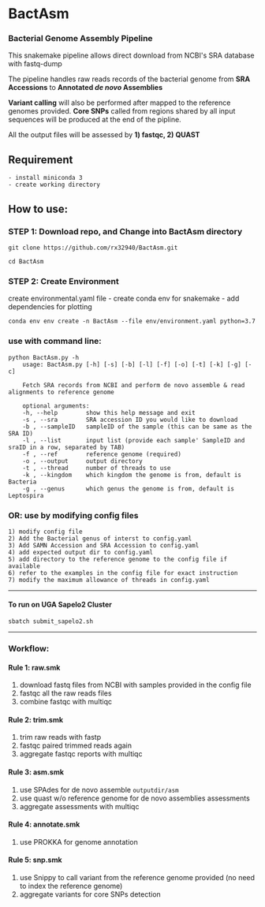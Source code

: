 # BactAsm

### Bacterial Genome Assembly Pipeline

This snakemake pipeline allows direct download from NCBI's SRA database with fastq-dump

The pipeline handles raw reads records of the bacterial genome from **SRA Accessions** to **Annotated _de novo_ Assemblies**

**Variant calling** will also be performed after mapped to the reference genomes provided. **Core SNPs** called from regions shared by all input sequences will be produced at the end of the pipline.

All the output files will be assessed by **1) fastqc, 2) QUAST**


## Requirement
    - install miniconda 3
    - create working directory

## How to use:



### STEP 1: Download repo, and Change into BactAsm directory
```
git clone https://github.com/rx32940/BactAsm.git

cd BactAsm
```

### STEP 2: Create Environment
create environmental.yaml file
    - create conda env for snakemake
    - add dependencies for plotting
``` 
conda env env create -n BactAsm --file env/environment.yaml python=3.7
```


### use with command line:

```
python BactAsm.py -h
    usage: BactAsm.py [-h] [-s] [-b] [-l] [-f] [-o] [-t] [-k] [-g] [-c]

    Fetch SRA records from NCBI and perform de novo assemble & read alignments to reference genome

    optional arguments:
    -h, --help        show this help message and exit
    -s , --sra        SRA accession ID you would like to download
    -b , --sampleID   sampleID of the sample (this can be same as the SRA ID)
    -l , --list       input list (provide each sample' SampleID and sraID in a row, separated by TAB)
    -f , --ref        reference genome (required)
    -o , --output     output directory
    -t , --thread     number of threads to use
    -k , --kingdom    which kingdom the genome is from, default is Bacteria
    -g , --genus      which genus the genome is from, default is Leptospira
```

### OR: use by modifying config files

    1) modify config file
    2) Add the Bacterial genus of interst to config.yaml
    3) Add SAMN Accession and SRA Accession to config.yaml
    4) add expected output dir to config.yaml
    5) add directory to the reference genome to the config file if available
    6) refer to the examples in the config file for exact instruction
    7) modify the maximum allowance of threads in config.yaml

---

#### To run on UGA Sapelo2 Cluster

```sbatch submit_sapelo2.sh```


---

### Workflow:
   
#### Rule 1: raw.smk

1) download fastq files from NCBI with samples provided in the config file
2) fastqc all the raw reads files
3) combine fastqc with multiqc

#### Rule 2: trim.smk

1) trim raw reads with fastp
2) fastqc paired trimmed reads again
3) aggregate fastqc reports with multiqc

#### Rule 3: asm.smk

1) use SPAdes for de novo assemble ```outputdir/asm```
2) use quast w/o reference genome for de novo assemblies assessments
3) aggregate assessments with multiqc

#### Rule 4: annotate.smk
    
1) use PROKKA for genome annotation

#### Rule 5: snp.smk

1) use Snippy to call variant from the reference genome provided
    (no need to index the reference genome)
3) aggregate variants for core SNPs detection


    

